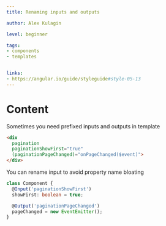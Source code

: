 ```yaml
---
title: Renaming inputs and outputs

author: Alex Kulagin

level: beginner

tags:
- components
- templates


links:
- https://angular.io/guide/styleguide#style-05-13
---
```


# Content
Sometimes you need prefixed inputs and outputs in template

```html
<div 
  pagination 
  paginationShowFirst="true"
  (paginationPageChanged)="onPageChanged($event)">
</div>
```

You can rename input to avoid property name bloating

```typescript
class Component {
  @Input('paginationShowFirst') 
  showFirst: boolean = true;

  @Output('paginationPageChanged') 
  pageChanged = new EventEmitter();
}
```
